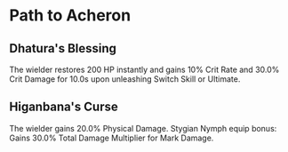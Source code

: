 # Path to Acheron

## Dhatura's Blessing

The wielder restores 200 HP instantly and gains 10% Crit Rate and 30.0% Crit Damage for 10.0s upon unleashing Switch Skill or Ultimate.

## Higanbana's Curse

The wielder gains 20.0% Physical Damage. Stygian Nymph equip bonus: Gains 30.0% Total Damage Multiplier for Mark Damage.